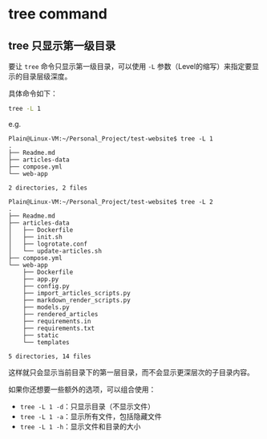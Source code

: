 # tree command



## tree 只显示第一级目录

要让 `tree` 命令只显示第一级目录，可以使用 `-L` 参数（Level的缩写）来指定要显示的目录层级深度。

具体命令如下：
```bash
tree -L 1
```

e.g.
```
Plain@Linux-VM:~/Personal_Project/test-website$ tree -L 1
.
├── Readme.md
├── articles-data
├── compose.yml
└── web-app

2 directories, 2 files
```

```
Plain@Linux-VM:~/Personal_Project/test-website$ tree -L 2
.
├── Readme.md
├── articles-data
│   ├── Dockerfile
│   ├── init.sh
│   ├── logrotate.conf
│   └── update-articles.sh
├── compose.yml
└── web-app
    ├── Dockerfile
    ├── app.py
    ├── config.py
    ├── import_articles_scripts.py
    ├── markdown_render_scripts.py
    ├── models.py
    ├── rendered_articles
    ├── requirements.in
    ├── requirements.txt
    ├── static
    └── templates

5 directories, 14 files
```



这样就只会显示当前目录下的第一层目录，而不会显示更深层次的子目录内容。

如果你还想要一些额外的选项，可以组合使用：
- `tree -L 1 -d`：只显示目录（不显示文件）
- `tree -L 1 -a`：显示所有文件，包括隐藏文件
- `tree -L 1 -h`：显示文件和目录的大小



